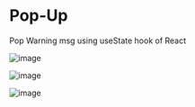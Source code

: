 # Pop-Up
Pop Warning msg using useState hook of React

![image](https://user-images.githubusercontent.com/73886210/167263057-0b7ce29c-3891-4f4c-afa9-333a4ae990c1.png)

![image](https://user-images.githubusercontent.com/73886210/167263068-1910ed08-6d56-49ae-99a3-eaff1fa17423.png)

![image](https://user-images.githubusercontent.com/73886210/167263094-4040305a-01fb-429d-8881-bcf3fbb2eaa1.png)
